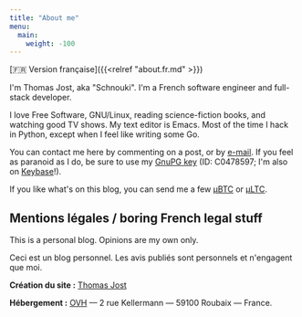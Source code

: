 ```yaml
---
title: "About me"
menu:
  main:
    weight: -100
---
```


[:fr: Version française]({{<relref "about.fr.md" >}})

I'm Thomas Jost, aka "Schnouki". I'm a French software engineer and full-stack developer.

I love Free Software, GNU/Linux, reading science-fiction books, and watching good TV shows. My text editor is Emacs.
Most of the time I hack in Python, except when I feel like writing some Go.

You can contact me here by commenting on a post, or
by [e-mail](mailto:%73%63%68%6E%6F%75%6B%69%2B%62%6C%6F%67%40%73%63%68%6E%6F%75%6B%69%2E%6E%65%74). If you feel as
paranoid as I do, be sure to use my [GnuPG key](/files/pubkey-C0478597.asc) (ID: C0478597; I'm also
on [Keybase](https://keybase.io/schnouki)!).

If you like what's on this blog, you can send me a few [μBTC](bitcoin:1NNji5k1aj8HnoZucYRN5GkfFw5v5atVJH) or
[μLTC](litecoin:LXKARYw25RJEGuW7oqei4aJ169PqTsZLM3).


Mentions légales / boring French legal stuff
--------------------------------------------

This is a personal blog. Opinions are my own only.

Ceci est un blog personnel. Les avis publiés sont personnels et n'engagent que moi.

**Création du site :** [Thomas Jost](mailto:%73%63%68%6E%6F%75%6B%69%2B%62%6C%6F%67%40%73%63%68%6E%6F%75%6B%69%2E%6E%65%74)

**Hébergement :** [OVH](http://www.ovh.com/fr/support/) — 2 rue Kellermann — 59100 Roubaix — France.
